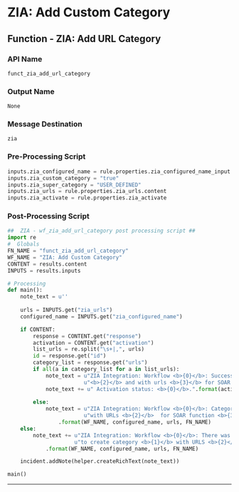 <!--
    DO NOT MANUALLY EDIT THIS FILE
    THIS FILE IS AUTOMATICALLY GENERATED WITH resilient-circuits codegen
-->

# ZIA: Add Custom Category

## Function - ZIA: Add URL Category

### API Name
`funct_zia_add_url_category`

### Output Name
`None`

### Message Destination
`zia`

### Pre-Processing Script
```python
inputs.zia_configured_name = rule.properties.zia_configured_name_input
inputs.zia_custom_category = "true"
inputs.zia_super_category = "USER_DEFINED"
inputs.zia_urls = rule.properties.zia_urls.content
inputs.zia_activate = rule.properties.zia_activate
```

### Post-Processing Script
```python
##  ZIA - wf_zia_add_url_category post processing script ##
import re
#  Globals
FN_NAME = "funct_zia_add_url_category"
WF_NAME = "ZIA: Add Custom Category"
CONTENT = results.content
INPUTS = results.inputs

# Processing
def main():
    note_text = u''
    
    urls = INPUTS.get("zia_urls")
    configured_name = INPUTS.get("zia_configured_name")

    if CONTENT:
        response = CONTENT.get("response")
        activation = CONTENT.get("activation")
        list_urls = re.split("\s+|,", urls)
        id = response.get("id")
        category_list = response.get("urls")
        if all(a in category_list for a in list_urls):
            note_text = u"ZIA Integration: Workflow <b>{0}</b>: Successfully Created category <b>{1}</b> with id "\
                        u"<b>{2}</b> and with urls <b>{3}</b> for SOAR function <b>{4}</b>.".format(WF_NAME, configured_name, id, urls, FN_NAME)
            note_text += u" Activation status: <b>{0}</b>.".format(activation["status"])
        
        else:
            note_text = u"ZIA Integration: Workflow <b>{0}</b>: Category <b>{1}</b> creation not successfull " \
                        u"with URLs <b>{2}</b>  for SOAR function <b>{3}</b>."\
                .format(WF_NAME, configured_name, urls, FN_NAME)
    else:
        note_text += u"ZIA Integration: Workflow <b>{0}</b>: There was <b>no</b> result returned while attempting " \
                     u"to create category <b>{1}</b> with URLS <b>{2}</b> for SOAR function <b>{3}</b>."\
            .format(WF_NAME, configured_name, urls, FN_NAME)

    incident.addNote(helper.createRichText(note_text))

main()

```

---

